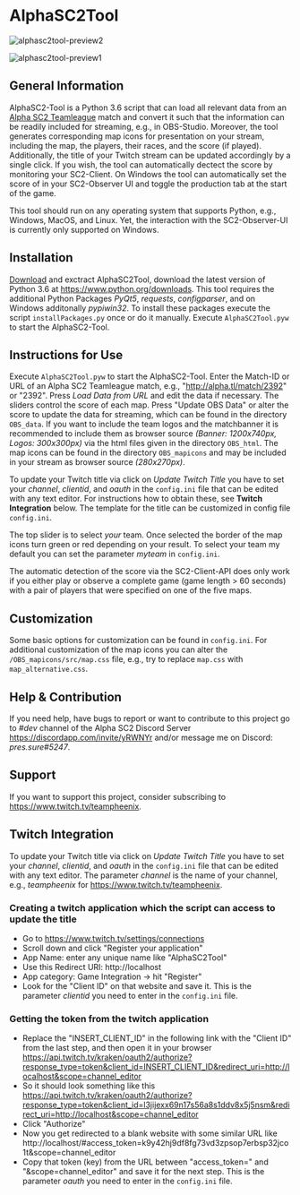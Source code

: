 # AlphaSC2Tool

![alphasc2tool-preview2](https://user-images.githubusercontent.com/26044736/29190579-f7bcb05a-7e1a-11e7-9c6e-988360dcff31.png)


![alphasc2tool-preview1](https://user-images.githubusercontent.com/26044736/29190435-6e477b52-7e1a-11e7-99d7-360848473899.png)

## General Information

AlphaSC2-Tool is a Python 3.6 script that can load all relevant data from an [Alpha SC2 Teamleague](http://alpha.tl/) match and convert it such that the information can be readily included for streaming, e.g., in OBS-Studio. Moreover, the tool generates corresponding map icons for presentation on your stream, including the map, the players, their races, and the score (if played). Additionally, the title of your Twitch stream can be updated accordingly by a single click. If you wish, the tool can automatically dectect the score by monitoring your SC2-Client. On Windows the tool can automatically set the score of in your SC2-Observer UI and toggle the production tab at the start of the game.

This tool should run on any operating system that supports Python, e.g., Windows, MacOS, and Linux. Yet, the interaction with the SC2-Observer-UI is currently only supported on Windows.  

## Installation

[Download](https://github.com/teampheenix/AlphaSC2Tool/archive/master.zip) and exctract AlphaSC2Tool, download the latest version of Python 3.6 at https://www.python.org/downloads. This tool requires the additional Python Packages *PyQt5*, *requests*, *configparser*, and on Windows additonally *pypiwin32*. To install these packages execute the script `installPackages.py` once or do it manually. Execute `AlphaSC2Tool.pyw` to start the AlphaSC2-Tool.

## Instructions for Use

Execute `AlphaSC2Tool.pyw` to start the AlphaSC2-Tool. Enter the Match-ID or URL of an Alpha SC2 Teamleague match, e.g., "http://alpha.tl/match/2392" or "2392". Press *Load Data from URL* and edit the data if necessary. The sliders control the score of each map. Press "Update OBS Data" or alter the score to update the data for streaming, which can be found in the directory `OBS_data`. If you want to include the team logos and the matchbanner it is recommended to include them as browser source *(Banner: 1200x740px, Logos: 300x300px)* via the html files given in the directory `OBS_html`. The map icons can be found in the directory `OBS_mapicons` and may be included in your stream as browser source *(280x270px)*.

To update your Twitch title via click on *Update Twitch Title* you have to set your *channel*, *clientid*, and *oauth* in the `config.ini` file that can be edited with any text editor. For instructions how to obtain these, see **Twitch Integration** below. The template for the title can be customized in config file `config.ini`.

The top slider is to select *your* team. Once selected the border of the map icons turn green or red depending on your result. To select your team my default you can set the parameter *myteam* in `config.ini`.

The automatic detection of the score via the SC2-Client-API does only work if you either play or observe a complete game (game length > 60 seconds) with a pair of players that were specified on one of the five maps. 

## Customization

Some basic options for customization can be found in `config.ini`. For additional customization of the map icons you can alter the `/OBS_mapicons/src/map.css` file, e.g., try to replace `map.css` with `map_alternative.css`.

## Help & Contribution

If you need help, have bugs to report or want to contribute to this project go to *#dev* channel of the Alpha SC2 Discord Server https://discordapp.com/invite/yRWNYr and/or message me on Discord: *pres.sure#5247*.

## Support

If you want to support this project, consider subscribing to https://www.twitch.tv/teampheenix.

## Twitch Integration

To update your Twitch title via click on *Update Twitch Title* you have to set your *channel*, *clientid*, and *oauth* in the `config.ini` file that can be edited with any text editor. The parameter *channel* is the name of your channel, e.g., 
*teampheenix* for https://www.twitch.tv/teampheenix.

### Creating a twitch application which the script can access to update the title
* Go to https://www.twitch.tv/settings/connections
* Scroll down and click "Register your application"
* App Name: enter any unique name like "AlphaSC2Tool"
* Use this Redirect URI: http://localhost
* App category: Game Integration -> hit "Register"
* Look for the "Client ID" on that website and save it. This is the parameter *clientid* you need to enter in the `config.ini` file.

### Getting the token from the twitch application
* Replace the "INSERT_CLIENT_ID" in the following link with the "Client ID" from the last step, and then open it in your browser https://api.twitch.tv/kraken/oauth2/authorize?response_type=token&client_id=INSERT_CLIENT_ID&redirect_uri=http://localhost&scope=channel_editor
* So it should look something like this https://api.twitch.tv/kraken/oauth2/authorize?response_type=token&client_id=l3jijexx69n17s56a8s1ddv8x5j5nsm&redirect_uri=http://localhost&scope=channel_editor
* Click "Authorize"
* Now you get redirected to a blank website with some similar URL like http://localhost/#access_token=k9y42hj9df8fg73vd3zpsop7erbsp32jco1t&scope=channel_editor
* Copy that token (key) from the URL between "access_token=" and "&scope=channel_editor" and save it for the next step. This is the parameter *oauth* you need to enter in the `config.ini` file.
